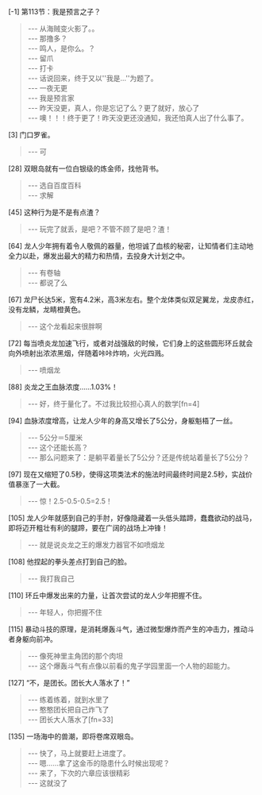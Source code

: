 
[-1] 第113节：我是预言之子？
>--- 从海贼变火影了。。<br>
>--- 那撸多？<br>
>--- 鸣人，是你么。？<br>
>--- 留爪<br>
>--- 打卡<br>
>--- 话说回来，终于又以''我是...''为题了。<br>
>--- 一夜无更<br>
>--- 我是预言家<br>
>--- 昨天没更，真人，你是忘记了么？更了就好，放心了<br>
>--- 噢！！！终于更了！昨天没更还没通知，我还怕真人出了什么事了。<br>

[3] 门口罗雀。
>--- 可<br>

[28] 双眼岛就有一位白银级的炼金师，找他背书。
>--- 选自百度百科<br>
>--- 求解<br>

[45] 这种行为是不是有点渣？
>--- 玩完了就丢，是吧？不管不顾了是吧？渣！<br>

[64] 龙人少年拥有着令人敬佩的器量，他坦诚了血核的秘密，让知情者们主动地全力以赴，爆发出最大的精力和热情，去投身大计划之中。
>--- 有卷轴<br>
>--- 都说了么<br>

[67] 龙尸长达5米，宽有4.2米，高3米左右。整个龙体类似双足翼龙，龙皮赤红，没有龙鳞，龙睛橙黄色。
>--- 这个龙看起来很胖啊<br>

[72] 每当喷炎龙加速飞行，或者对战强敌的时候，它们身上的这些圆形环丘就会向外喷射出浓浓黑烟，伴随着咔咔炸响，火光四溅。
>--- 喷烟龙<br>

[88] 炎龙之王血脉浓度……1.03%！
>--- 好，终于量化了。不过我比较担心真人的数学[fn=4]<br>

[94] 血脉浓度增高，让龙人少年的身高又增长了5公分，身躯魁梧了一丝。
>--- 5公分＝5厘米<br>
>--- 这个还能长高？<br>
>--- 那么问题来了：是躺平着量长了5公分？还是传统站着量长了5公分？<br>

[97] 现在又缩短了0.5秒，使得这项类法术的施法时间最终时间是2.5秒，实战价值暴涨了一大截。
>--- 惊！2.5-0.5-0.5=2.5！<br>

[105] 龙人少年就感到自己的手肘，好像隐藏着一头低头踏蹄，蠢蠢欲动的战马，即将迈开粗壮有利的腿蹄，要在广阔的战场上冲锋！
>--- 就是说炎龙之王的爆发力器官不如喷烟龙<br>

[108] 他捏起的拳头差点打到自己的脸。
>--- 我打我自己<br>

[110] 环丘中爆发出来的力量，让首次尝试的龙人少年把握不住。
>--- 年轻人，你把握不住<br>

[115] 暴动斗技的原理，是消耗爆轰斗气，通过微型爆炸而产生的冲击力，推动斗者身躯向前冲。
>--- 像死神里主角团的那个肉坦<br>
>--- 这个爆轰斗气有点像以前看的鬼子学园里面一个人物的超能力。<br>

[127] “不，是团长。团长大人落水了！”
>--- 练着练着，就到水里了<br>
>--- 憨憨团长把自己炸飞了<br>
>--- 团长大人落水了[fn=33]<br>

[135] 一场海中的兽潮，即将卷席双眼岛。
>--- 快了，马上就要赶上进度了。<br>
>--- 嗯……拿了这金币的隐患什么时候出现呢？<br>
>--- 来了，下次的六章应该很精彩<br>
>--- 这就没了<br>
